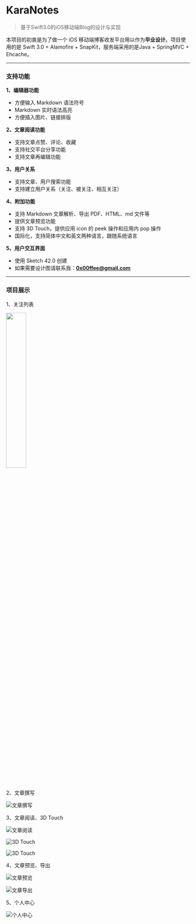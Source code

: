 # KaraNotes
> 基于Swift3.0的iOS移动端Blog的设计与实现


本项目的初衷是为了做一个 iOS 移动端博客收发平台用以作为**毕业设计**。项目使用的是 Swift 3.0 + Alamofire + SnapKit，服务端采用的是Java + SpringMVC + Ehcache。

****
### 支持功能

**1、编辑器功能**

- 方便输入 Markdown 语法符号
- Markdown 实时语法高亮
- 方便插入图片、链接排版

**2、文章阅读功能**

- 支持文章点赞、评论、收藏
- 支持社交平台分享功能
- 支持文章再编辑功能

**3、用户关系**

- 支持文章、用户搜索功能
- 支持建立用户关系（关注、被关注、相互关注）

**4、附加功能**

- 支持 Markdown 文章解析、导出 PDF、HTML、md 文件等
- 提供文章预览功能
- 支持 3D Touch，提供应用 icon 的 peek 操作和应用内 pop 操作
- 国际化，支持简体中文和英文两种语言，跟随系统语言

**5、用户交互界面**

- 使用 Sketch 42.0 创建
- 如果需要设计图请联系我：**0x00ffee@gmail.com**

****

### 项目展示

1、关注列表

<img src="http://www.cuipengfei.cn/assets/post_images/2017/attention.png" width = "33%" />

2、文章撰写

![文章撰写](http://www.cuipengfei.cn/assets/post_images/2017/write_article.png)

3、文章阅读、3D Touch

![文章阅读](http://www.cuipengfei.cn/assets/post_images/2017/article.png)

![3D Touch](http://www.cuipengfei.cn/assets/post_images/2017/article_pop.png)

![3D Touch](http://www.cuipengfei.cn/assets/post_images/2017/peek.png)

4、文章预览、导出

![文章预览](http://www.cuipengfei.cn/assets/post_images/2017/preview_article.png)

![文章导出](http://www.cuipengfei.cn/assets/post_images/2017/export_article.png)

5、个人中心

![个人中心](http://www.cuipengfei.cn/assets/post_images/2017/mine.gif)





